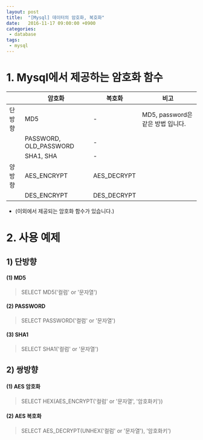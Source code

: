 ```yaml
---
layout: post
title:  "[Mysql] 데이터의 암호화, 복호화"
date:   2016-11-17 09:00:00 +0900
categories:
 - database
tags: 
 - mysql
---
```

# 1. Mysql에서 제공하는 암호화 함수

|        | 암호화                 | 복호화      | 비고                              |
|--------|------------------------|-------------|-----------------------------------|
| 단방향 | MD5                    | -           | MD5, password은 같은 방법 입니다. |
|        | PASSWORD, OLD_PASSWORD | -           |                                   |
|        | SHA1, SHA              | -           |                                   |
| 양방향 | AES_ENCRYPT            | AES_DECRYPT |                                   |
|        | DES_ENCRYPT            | DES_DECRYPT |                                   |

- (이외에서 제공되는 암호화 함수가 있습니다.)

# 2. 사용 예제
## 1) 단방향
#### (1) MD5

> SELECT MD5('컬럼' or '문자열')

#### (2) PASSWORD

> SELECT PASSWORD('컬럼' or '문자열')

#### (3) SHA1

> SELECT SHA1('컬럼' or '문자열')

## 2) 쌍방향
#### (1) AES 암호화

> SELECT HEX(AES_ENCRYPT('컬럼' or '문자열', '암호화키'))

#### (2) AES 복호화

> SELECT AES_DECRYPT(UNHEX('컬럼' or '문자열'), '암호화키')



